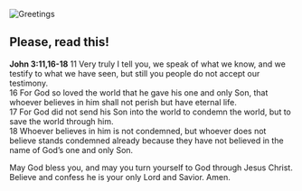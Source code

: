 ![Greetings](https://media.tenor.com/0muRp0H9hTsAAAAM/greetings.gif 'Greetings')

## Please, read this!

**John 3:11,16-18**
11 Very truly I tell you, we speak of what we know, and we testify to what we have seen, but still you people do not accept our testimony.  
16 For God so loved the world that he gave his one and only Son, that whoever believes in him shall not perish but have eternal life.  
17 For God did not send his Son into the world to condemn the world, but to save the world through him.  
18 Whoever believes in him is not condemned, but whoever does not believe stands condemned already because they have not believed in the name of God’s one and only Son.  

May God bless you, and may you turn yourself to God through Jesus Christ.
Believe and confess he is your only Lord and Savior.
Amen.
